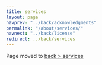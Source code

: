 ```yaml
---
title: services
layout: page
navprev: "../back/acknowledgments"
permalink: "/about/services/"
navnext: "../back/license"
redirect: ../back/services
---
```


Page moved to [back > services](/back/services)
